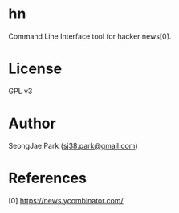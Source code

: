 hn
==

Command Line Interface tool for hacker news[0].


License
=======

GPL v3


Author
======

SeongJae Park (sj38.park@gmail.com)


References
==========

[0] https://news.ycombinator.com/
